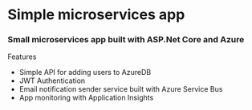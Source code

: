 
# Simple microservices app

### Small microservices app built with ASP.Net Core and Azure

Features

- Simple API for adding users to AzureDB
- JWT Authentication
- Email notification sender service built with Azure Service Bus
- App monitoring with Application Insights
